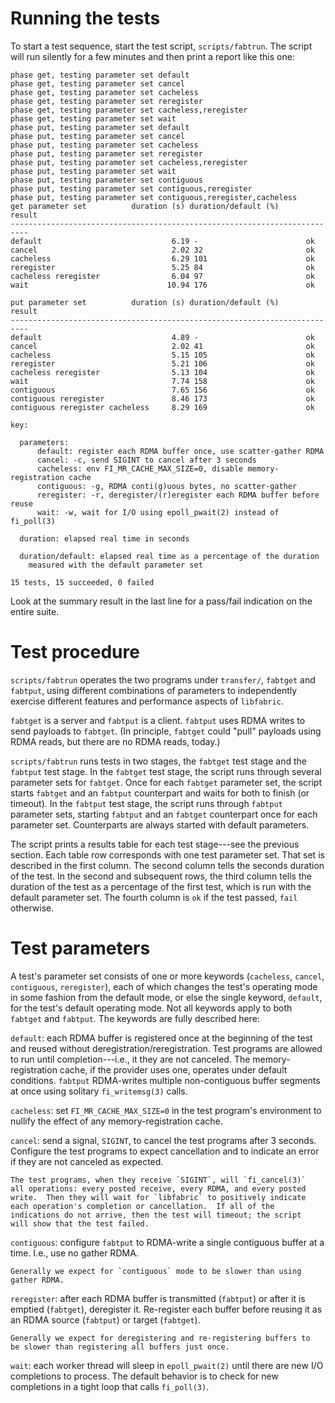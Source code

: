 # Running the tests

To start a test sequence, start the test script,
`scripts/fabtrun`.
The script will run silently for a few minutes and then print a report
like this one:

```
phase get, testing parameter set default
phase get, testing parameter set cancel
phase get, testing parameter set cacheless
phase get, testing parameter set reregister
phase get, testing parameter set cacheless,reregister
phase get, testing parameter set wait
phase put, testing parameter set default
phase put, testing parameter set cancel
phase put, testing parameter set cacheless
phase put, testing parameter set reregister
phase put, testing parameter set cacheless,reregister
phase put, testing parameter set wait
phase put, testing parameter set contiguous
phase put, testing parameter set contiguous,reregister
phase put, testing parameter set contiguous,reregister,cacheless
get parameter set          duration (s) duration/default (%)     result
--------------------------------------------------------------------------
default                             6.19 -                        ok
cancel                              2.02 32                       ok
cacheless                           6.29 101                      ok
reregister                          5.25 84                       ok
cacheless reregister                6.04 97                       ok
wait                               10.94 176                      ok

put parameter set          duration (s) duration/default (%)     result
--------------------------------------------------------------------------
default                             4.89 -                        ok
cancel                              2.02 41                       ok
cacheless                           5.15 105                      ok
reregister                          5.21 106                      ok
cacheless reregister                5.13 104                      ok
wait                                7.74 158                      ok
contiguous                          7.65 156                      ok
contiguous reregister               8.46 173                      ok
contiguous reregister cacheless     8.29 169                      ok

key:

  parameters:
      default: register each RDMA buffer once, use scatter-gather RDMA 
      cancel: -c, send SIGINT to cancel after 3 seconds
      cacheless: env FI_MR_CACHE_MAX_SIZE=0, disable memory-registration cache
      contiguous: -g, RDMA conti(g)uous bytes, no scatter-gather
      reregister: -r, deregister/(r)eregister each RDMA buffer before reuse
      wait: -w, wait for I/O using epoll_pwait(2) instead of fi_poll(3)

  duration: elapsed real time in seconds

  duration/default: elapsed real time as a percentage of the duration
    measured with the default parameter set

15 tests, 15 succeeded, 0 failed
```

Look at the summary result in the last line for a
pass/fail indication on the entire suite.
 
# Test procedure

`scripts/fabtrun` operates the two programs under `transfer/`, `fabtget`
and `fabtput`, using different combinations of parameters to independently
exercise different features and performance aspects of `libfabric`.

`fabtget` is a server and `fabtput` is a client.  `fabtput` uses RDMA writes
to send payloads to `fabtget`.  (In principle, `fabtget` could "pull" payloads
using RDMA reads, but there are no RDMA reads, today.)

`scripts/fabtrun` runs tests in two stages, the `fabtget` test stage and
the `fabtput` test stage.  In the `fabtget` test stage, the script runs through
several parameter sets for `fabtget`.  Once for each `fabtget` parameter set,
the script starts `fabtget` and an `fabtput` counterpart and waits for both to
finish (or timeout).  In the `fabtput` test stage, the script runs through
`fabtput` parameter sets, starting `fabtput` and an `fabtget` counterpart once
for each parameter set.  Counterparts are always started with default
parameters.

The script prints a results table for each test stage---see the previous
section.  Each table row corresponds with one test parameter set.
That set is described in the first column.  The second column tells the
seconds duration of the test.  In the second and subsequent rows, the
third column tells the duration of the test as a percentage of the first
test, which is run with the default parameter set.  The fourth column is
`ok` if the test passed, `fail` otherwise.

# Test parameters

A test's parameter set consists of one or more keywords (`cacheless`,
`cancel`, `contiguous`, `reregister`), each of which changes the
test's operating mode in some fashion from the default mode, or else
the single keyword, `default`, for the test's default operating mode.
Not all keywords apply to both `fabtget` and `fabtput`.  The keywords are
fully described here:

`default`: each RDMA buffer is registered once at the beginning of
    the test and reused without deregistration/reregistration.  Test
    programs are allowed to run until completion---i.e., it they are
    not canceled.  The memory-registration cache, if the provider
    uses one, operates under default conditions. `fabtput` RDMA-writes
    multiple non-contiguous buffer segments at once using solitary
    `fi_writemsg(3)` calls.

`cacheless`: set `FI_MR_CACHE_MAX_SIZE=0` in the test program's
    environment to nullify the effect of any memory-registration cache.

`cancel`: send a signal, `SIGINT`, to cancel the test programs after 3
    seconds.  Configure the test programs to expect cancellation and to
    indicate an error if they are not canceled as expected.

    The test programs, when they receive `SIGINT`, will `fi_cancel(3)`
    all operations: every posted receive, every RDMA, and every posted
    write.  Then they will wait for `libfabric` to positively indicate
    each operation's completion or cancellation.  If all of the
    indications do not arrive, then the test will timeout; the script
    will show that the test failed.

`contiguous`: configure `fabtput` to RDMA-write a single contiguous buffer
    at a time.  I.e., use no gather RDMA.

    Generally we expect for `contiguous` mode to be slower than using
    gather RDMA.

`reregister`: after each RDMA buffer is transmitted (`fabtput`) or after it is
    emptied (`fabtget`), deregister it.  Re-register each buffer before reusing
    it as an RDMA source (`fabtput`) or target (`fabtget`).
    
    Generally we expect for deregistering and re-registering buffers to
    be slower than registering all buffers just once.

`wait`: each worker thread will sleep in `epoll_pwait(2)` until there
    are new I/O completions to process.  The default behavior is to check
    for new completions in a tight loop that calls `fi_poll(3)`.
